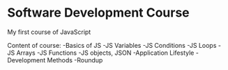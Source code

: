 # Software Development Course 

My first course of JavaScript

Content of course:
-Basics of JS
-JS Variables
-JS Conditions
-JS Loops
-JS Arrays
-JS Functions
-JS objects, JSON
-Application Lifestyle
-Development Methods
-Roundup
